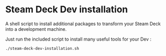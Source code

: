# Steam Deck Dev installation
A shell script to install additional packages to transform your Steam Deck into a development machine.

Just run the included script to install many useful tools for your Dev :
``` Shell
./steam-deck-dev-installation.sh
```